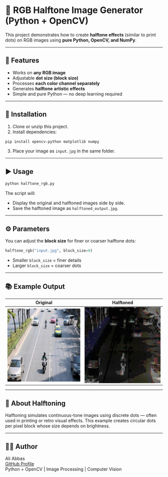 # 🎨 RGB Halftone Image Generator (Python + OpenCV)

This project demonstrates how to create **halftone effects** (similar to print dots) on RGB images using **pure Python, OpenCV, and NumPy**.

---

## 🚀 Features
- Works on **any RGB image**
- Adjustable **dot size (block size)**
- Processes **each color channel separately**
- Generates **halftone artistic effects**
- Simple and pure Python — no deep learning required

---

## 🧩 Installation

1. Clone or unzip this project.
2. Install dependencies:

```bash
pip install opencv-python matplotlib numpy
```

3. Place your image as `input.jpg` in the same folder.

---

## ▶️ Usage

```bash
python halftone_rgb.py
```

The script will:
- Display the original and halftoned images side by side.
- Save the halftoned image as `halftoned_output.jpg`.

---

## ⚙️ Parameters

You can adjust the **block size** for finer or coarser halftone dots:

```python
halftone_rgb("input.jpg", block_size=8)
```

- Smaller `block_size` = finer details
- Larger `block_size` = coarser dots

---

## 📚 Example Output

| Original | Halftoned |
|-----------|------------|
| ![Original](input.jpg) | ![Halftoned](halftoned_output.jpg) |

---

## 🧠 About Halftoning

Halftoning simulates continuous-tone images using discrete dots — often used in printing or retro visual effects. This example creates circular dots per pixel block whose size depends on brightness.

---

## 🧑‍💻 Author

Ali Abbas  
[GitHub Profile](https://github.com/aabbas77-web)  
Python + OpenCV | Image Processing | Computer Vision
